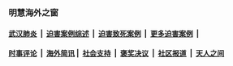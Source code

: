
### 明慧海外之窗

####  [武汉肺炎](indexes/365.md?t=06181601) &nbsp;|&nbsp;  [迫害案例综述](indexes/328.md?t=06181601) &nbsp;|&nbsp; [迫害致死案例](indexes/277.md?t=06181601)  &nbsp;|&nbsp; [更多迫害案例](indexes/81.md?t=06181601)  &nbsp;|&nbsp; 
####  [时事评论](indexes/19.md?t=06181601) &nbsp;|&nbsp; [海外简讯](indexes/245.md?t=06181601)&nbsp;|&nbsp;  [社会支持](indexes/140.md?t=06181601) &nbsp;|&nbsp; [褒奖决议](indexes/282.md?t=06181601) &nbsp;|&nbsp; [社区报道](indexes/91.md?t=06181601)  &nbsp;|&nbsp; [天人之间](indexes/78.md?t=06181601) 

